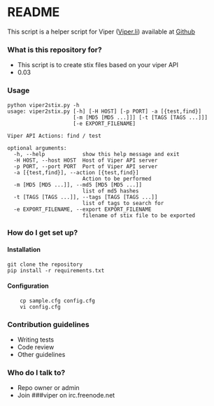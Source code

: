 # README #

This script is a helper script for Viper ([Viper.li](http://viper.li)) available at [Github](https://github.com/botherder/viper)

### What is this repository for? ###

* This script is to create stix files based on your viper API
* 0.03

### Usage ###

```
python viper2stix.py -h
usage: viper2stix.py [-h] [-H HOST] [-p PORT] -a [{test,find}]
                     [-m [MD5 [MD5 ...]]] [-t [TAGS [TAGS ...]]]
                     [-e EXPORT_FILENAME]

Viper API Actions: find / test

optional arguments:
  -h, --help            show this help message and exit
  -H HOST, --host HOST  Host of Viper API server
  -p PORT, --port PORT  Port of Viper API server
  -a [{test,find}], --action [{test,find}]
                        Action to be performed
  -m [MD5 [MD5 ...]], --md5 [MD5 [MD5 ...]]
                        list of md5 hashes
  -t [TAGS [TAGS ...]], --tags [TAGS [TAGS ...]]
                        list of tags to search for
  -e EXPORT_FILENAME, --export EXPORT_FILENAME
                        filename of stix file to be exported
```

### How do I get set up? ###

#### Installation

```
git clone the repository
pip install -r requirements.txt
```

#### Configuration

```
    cp sample.cfg config.cfg
    vi config.cfg
```


### Contribution guidelines ###

* Writing tests
* Code review
* Other guidelines

### Who do I talk to? ###

* Repo owner or admin
* Join ###viper on irc.freenode.net
